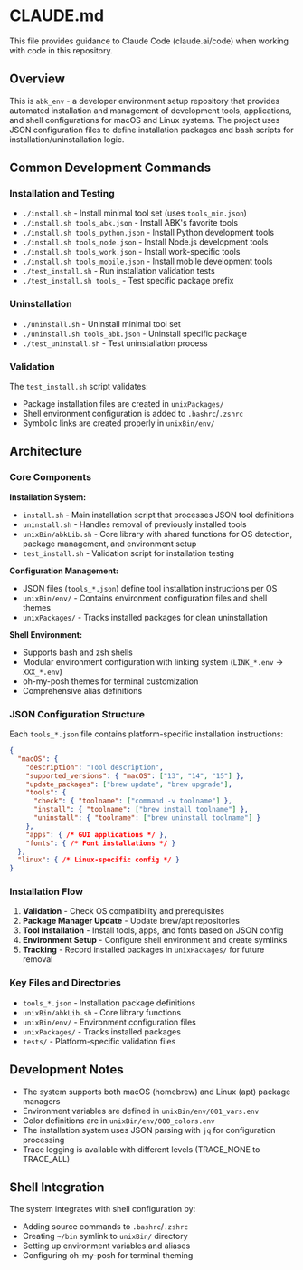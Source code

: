 # CLAUDE.md

This file provides guidance to Claude Code (claude.ai/code) when working with code in this repository.

## Overview

This is `abk_env` - a developer environment setup repository that provides automated installation and management of development tools, applications, and shell configurations for macOS and Linux systems. The project uses JSON configuration files to define installation packages and bash scripts for installation/uninstallation logic.

## Common Development Commands

### Installation and Testing
- `./install.sh` - Install minimal tool set (uses `tools_min.json`)
- `./install.sh tools_abk.json` - Install ABK's favorite tools
- `./install.sh tools_python.json` - Install Python development tools
- `./install.sh tools_node.json` - Install Node.js development tools
- `./install.sh tools_work.json` - Install work-specific tools
- `./install.sh tools_mobile.json` - Install mobile development tools
- `./test_install.sh` - Run installation validation tests
- `./test_install.sh tools_` - Test specific package prefix

### Uninstallation
- `./uninstall.sh` - Uninstall minimal tool set
- `./uninstall.sh tools_abk.json` - Uninstall specific package
- `./test_uninstall.sh` - Test uninstallation process

### Validation
The `test_install.sh` script validates:
- Package installation files are created in `unixPackages/`
- Shell environment configuration is added to `.bashrc`/`.zshrc`
- Symbolic links are created properly in `unixBin/env/`

## Architecture

### Core Components

**Installation System:**
- `install.sh` - Main installation script that processes JSON tool definitions
- `uninstall.sh` - Handles removal of previously installed tools
- `unixBin/abkLib.sh` - Core library with shared functions for OS detection, package management, and environment setup
- `test_install.sh` - Validation script for installation testing

**Configuration Management:**
- JSON files (`tools_*.json`) define tool installation instructions per OS
- `unixBin/env/` - Contains environment configuration files and shell themes
- `unixPackages/` - Tracks installed packages for clean uninstallation

**Shell Environment:**
- Supports bash and zsh shells
- Modular environment configuration with linking system (`LINK_*.env` → `XXX_*.env`)
- oh-my-posh themes for terminal customization
- Comprehensive alias definitions

### JSON Configuration Structure

Each `tools_*.json` file contains platform-specific installation instructions:

```json
{
  "macOS": {
    "description": "Tool description",
    "supported_versions": { "macOS": ["13", "14", "15"] },
    "update_packages": ["brew update", "brew upgrade"],
    "tools": {
      "check": { "toolname": ["command -v toolname"] },
      "install": { "toolname": ["brew install toolname"] },
      "uninstall": { "toolname": ["brew uninstall toolname"] }
    },
    "apps": { /* GUI applications */ },
    "fonts": { /* Font installations */ }
  },
  "linux": { /* Linux-specific config */ }
}
```

### Installation Flow

1. **Validation** - Check OS compatibility and prerequisites
2. **Package Manager Update** - Update brew/apt repositories
3. **Tool Installation** - Install tools, apps, and fonts based on JSON config
4. **Environment Setup** - Configure shell environment and create symlinks
5. **Tracking** - Record installed packages in `unixPackages/` for future removal

### Key Files and Directories

- `tools_*.json` - Installation package definitions
- `unixBin/abkLib.sh` - Core library functions
- `unixBin/env/` - Environment configuration files
- `unixPackages/` - Tracks installed packages
- `tests/` - Platform-specific validation files

## Development Notes

- The system supports both macOS (homebrew) and Linux (apt) package managers
- Environment variables are defined in `unixBin/env/001_vars.env`
- Color definitions are in `unixBin/env/000_colors.env`
- The installation system uses JSON parsing with `jq` for configuration processing
- Trace logging is available with different levels (TRACE_NONE to TRACE_ALL)

## Shell Integration

The system integrates with shell configuration by:
- Adding source commands to `.bashrc`/`.zshrc`
- Creating `~/bin` symlink to `unixBin/` directory
- Setting up environment variables and aliases
- Configuring oh-my-posh for terminal theming